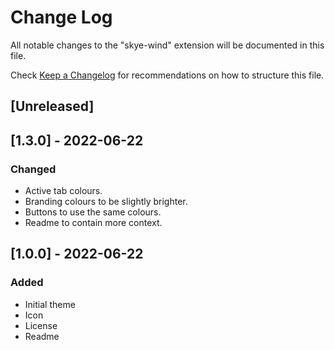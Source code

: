 # Change Log

All notable changes to the "skye-wind" extension will be documented in this file.

Check [Keep a Changelog](http://keepachangelog.com/) for recommendations on how to structure this file.

## [Unreleased]

## [1.3.0] - 2022-06-22
### Changed
- Active tab colours.
- Branding colours to be slightly brighter.
- Buttons to use the same colours.
- Readme to contain more context.

## [1.0.0] - 2022-06-22
### Added
- Initial theme
- Icon
- License
- Readme
